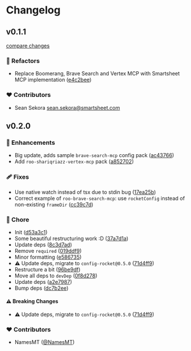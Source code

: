 # Changelog


## v0.1.1

[compare changes](https://github.com/smar-sean-sekora/config-packs/compare/v0.2.0...v0.1.1)

### 💅 Refactors

- Replace Boomerang, Brave Search and Vertex MCP with Smartsheet MCP implementation ([e4c2bee](https://github.com/smar-sean-sekora/config-packs/commit/e4c2bee))

### ❤️ Contributors

- Sean Sekora <sean.sekora@smartsheet.com>

## v0.2.0


### 🚀 Enhancements

- Big update, adds sample `brave-search-mcp` config pack ([ac43766](https://github.com/smar-sean-sekora/config-packs/commit/ac43766))
- Add `roo-shariqriazz-vertex-mcp` pack ([a852702](https://github.com/smar-sean-sekora/config-packs/commit/a852702))

### 🩹 Fixes

- Use native watch instead of tsx due to stdin bug ([17ea25b](https://github.com/smar-sean-sekora/config-packs/commit/17ea25b))
- Correct example of `roo-brave-search-mcp`: use `rocketConfig` instead of non-existing `frameDir` ([cc39c7d](https://github.com/smar-sean-sekora/config-packs/commit/cc39c7d))

### 🏡 Chore

- Init ([d53a3c1](https://github.com/smar-sean-sekora/config-packs/commit/d53a3c1))
- Some beautiful restructuring work :D ([37a7d1a](https://github.com/smar-sean-sekora/config-packs/commit/37a7d1a))
- Update deps ([8c3d7ad](https://github.com/smar-sean-sekora/config-packs/commit/8c3d7ad))
- Remove `required` ([019ddf9](https://github.com/smar-sean-sekora/config-packs/commit/019ddf9))
- Minor formatting ([e586735](https://github.com/smar-sean-sekora/config-packs/commit/e586735))
- ⚠️  Update deps, migrate to `config-rocket@0.5.0` ([71d4ff9](https://github.com/smar-sean-sekora/config-packs/commit/71d4ff9))
- Restructure a bit ([96be9df](https://github.com/smar-sean-sekora/config-packs/commit/96be9df))
- Move all deps to `devDep` ([0f8d278](https://github.com/smar-sean-sekora/config-packs/commit/0f8d278))
- Update deps ([a2e7987](https://github.com/smar-sean-sekora/config-packs/commit/a2e7987))
- Bump deps ([dc7b2ee](https://github.com/smar-sean-sekora/config-packs/commit/dc7b2ee))

#### ⚠️ Breaking Changes

- ⚠️  Update deps, migrate to `config-rocket@0.5.0` ([71d4ff9](https://github.com/smar-sean-sekora/config-packs/commit/71d4ff9))

### ❤️ Contributors

- NamesMT ([@NamesMT](https://github.com/NamesMT))

